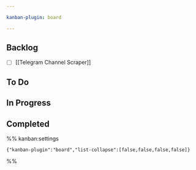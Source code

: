 ```yaml
---

kanban-plugin: board

---
```


## Backlog

- [ ] [[Telegram Channel Scraper]]


## To Do



## In Progress



## Completed





%% kanban:settings
```
{"kanban-plugin":"board","list-collapse":[false,false,false,false]}
```
%%